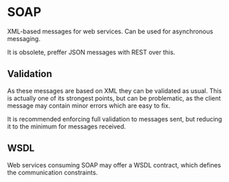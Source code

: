 # SOAP

XML-based messages for web services. Can be used for asynchronous messaging.

It is obsolete, preffer JSON messages with REST over this.

## Validation

As these messages are based on XML they can be validated as usual. This is actually one of its strongest points, but can be problematic, as the client message may contain minor errors which are easy to fix.

It is recommended enforcing full validation to messages sent, but reducing it to the minimum for messages received.

## WSDL

Web services consuming SOAP may offer a WSDL contract, which defines the communication constraints.

